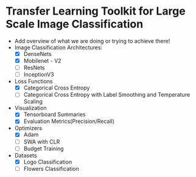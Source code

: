 # Transfer Learning Toolkit for Large Scale Image Classification

- Add overview of what we are doing or trying to achieve there!
- Image Classification Architectures:
    - [x] DenseNets
    - [x] Mobilenet - V2
    - [ ] ResNets
    - [ ] InceptionV3
- Loss Functions
    - [x] Categorical Cross Entropy
    - [ ] Categorical Cross Entropy with Label Smoothing and Temperature Scaling
- Visualization
    - [x] Tensorboard Summaries
    - [x] Evaluation Metrics(Precision/Recall)
- Optimizers
    - [x] Adam
    - [ ] SWA with CLR
    - [ ] Budget Training
- Datasets
    - [x] Logo Classification
    - [ ] Flowers Classification

